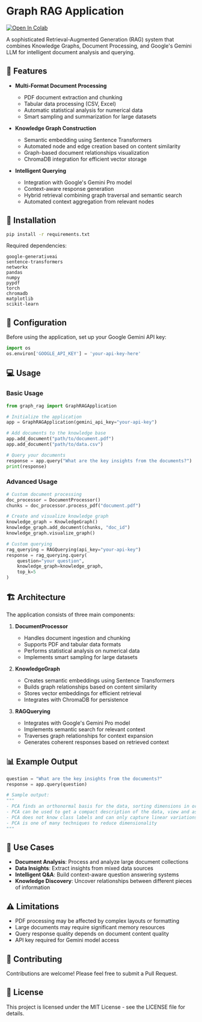 # Graph RAG Application

[![Open In Colab](https://colab.research.google.com/assets/colab-badge.svg)](https://colab.research.google.com/github/MohamedIKenedy/Computer-vision-based-Emotion-tracker/blob/main/GraphRAGs.ipynb)

A sophisticated Retrieval-Augmented Generation (RAG) system that combines Knowledge Graphs, Document Processing, and Google's Gemini LLM for intelligent document analysis and querying.

## 🌟 Features

- **Multi-Format Document Processing**
  - PDF document extraction and chunking
  - Tabular data processing (CSV, Excel)
  - Automatic statistical analysis for numerical data
  - Smart sampling and summarization for large datasets

- **Knowledge Graph Construction**
  - Semantic embedding using Sentence Transformers
  - Automated node and edge creation based on content similarity
  - Graph-based document relationships visualization
  - ChromaDB integration for efficient vector storage

- **Intelligent Querying**
  - Integration with Google's Gemini Pro model
  - Context-aware response generation
  - Hybrid retrieval combining graph traversal and semantic search
  - Automated context aggregation from relevant nodes

## 🔧 Installation

```bash
pip install -r requirements.txt
```

Required dependencies:
```
google-generativeai
sentence-transformers
networkx
pandas
numpy
pypdf
torch
chromadb
matplotlib
scikit-learn
```

## 🔑 Configuration

Before using the application, set up your Google Gemini API key:

```python
import os
os.environ['GOOGLE_API_KEY'] = 'your-api-key-here'
```

## 💻 Usage

### Basic Usage

```python
from graph_rag import GraphRAGApplication

# Initialize the application
app = GraphRAGApplication(gemini_api_key="your-api-key")

# Add documents to the knowledge base
app.add_document("path/to/document.pdf")
app.add_document("path/to/data.csv")

# Query your documents
response = app.query("What are the key insights from the documents?")
print(response)
```

### Advanced Usage

```python
# Custom document processing
doc_processor = DocumentProcessor()
chunks = doc_processor.process_pdf("document.pdf")

# Create and visualize knowledge graph
knowledge_graph = KnowledgeGraph()
knowledge_graph.add_document(chunks, "doc_id")
knowledge_graph.visualize_graph()

# Custom querying
rag_querying = RAGQuerying(api_key="your-api-key")
response = rag_querying.query(
    question="your question",
    knowledge_graph=knowledge_graph,
    top_k=5
)
```

## 🏗️ Architecture

The application consists of three main components:

1. **DocumentProcessor**
   - Handles document ingestion and chunking
   - Supports PDF and tabular data formats
   - Performs statistical analysis on numerical data
   - Implements smart sampling for large datasets

2. **KnowledgeGraph**
   - Creates semantic embeddings using Sentence Transformers
   - Builds graph relationships based on content similarity
   - Stores vector embeddings for efficient retrieval
   - Integrates with ChromaDB for persistence

3. **RAGQuerying**
   - Integrates with Google's Gemini Pro model
   - Implements semantic search for relevant context
   - Traverses graph relationships for context expansion
   - Generates coherent responses based on retrieved context

## 📊 Example Output

```python
question = "What are the key insights from the documents?"
response = app.query(question)

# Sample output:
"""
- PCA finds an orthonormal basis for the data, sorting dimensions in order of importance (variance)
- PCA can be used to get a compact description of the data, view and assess it, ignore noise, and improve clustering
- PCA does not know class labels and can only capture linear variations
- PCA is one of many techniques to reduce dimensionality
"""
```

## 🎯 Use Cases

- **Document Analysis**: Process and analyze large document collections
- **Data Insights**: Extract insights from mixed data sources
- **Intelligent Q&A**: Build context-aware question answering systems
- **Knowledge Discovery**: Uncover relationships between different pieces of information

## ⚠️ Limitations

- PDF processing may be affected by complex layouts or formatting
- Large documents may require significant memory resources
- Query response quality depends on document content quality
- API key required for Gemini model access

## 🤝 Contributing

Contributions are welcome! Please feel free to submit a Pull Request.

## 📝 License

This project is licensed under the MIT License - see the LICENSE file for details.
